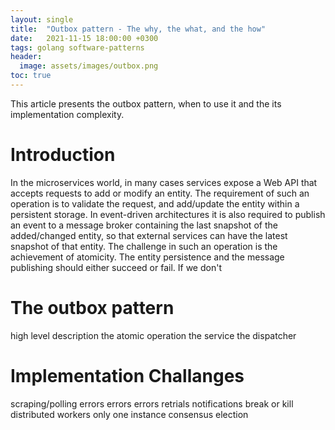 ```yaml
---
layout: single
title:  "Outbox pattern - The why, the what, and the how"
date:   2021-11-15 18:00:00 +0300
tags: golang software-patterns
header:
  image: assets/images/outbox.png
toc: true
---
```


This article presents the outbox pattern, when to use it and the its implementation complexity.

# Introduction

In the microservices world, in many cases services expose a Web API that accepts requests to add or modify an entity. The requirement of such an operation is to validate the request, and add/update the entity within a persistent storage. In event-driven architectures it is also required to publish an event to a message broker containing the last snapshot of the added/changed entity, so that external services can have the latest snapshot of that entity.
The challenge in such an operation is the achievement of atomicity. The entity persistence and the message publishing should either succeed or fail. If we don't 


# The outbox pattern

high level description
the atomic operation
the service
the dispatcher

# Implementation Challanges

scraping/polling
errors errors errors
  retrials
  notifications
  break or kill
distributed workers
  only one instance
    consensus
    election